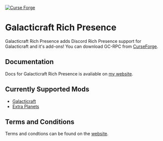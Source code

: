 [![Curse Forge](http://cf.way2muchnoise.eu/short_galacticraft-rpc_downloads.svg)](https://minecraft.curseforge.com/projects/galacticraft-rpc)
# Galacticraft Rich Presence
Galacticraft Rich Presence adds Discord Rich Presence support for Galacticraft and it's add-ons!
You can download GC-RPC from [CurseForge](https://minecraft.curseforge.com/projects/galacticraft-rpc).

## Documentation
Docs for Galacticraft Rich Presence is avaliable on [my website](https://joezwet.me/Galacticraft-RPC).

## Currently Supported Mods
* [Galacticraft](https://micdoodle8.com/mods/galacticraft)
* [Extra Planets](https://minecraft.curseforge.com/projects/extraplanets)

## Terms and Conditions
Terms and condtions can be found on the [website](https://joezwet.me/Galacticraft-RPC/terms-and-conditions).